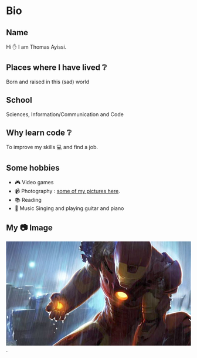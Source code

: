# Bio

## Name

Hi :raised_hand: I am Thomas Ayissi.

## Places where I have lived :grey_question:

Born and raised in this (sad) world

## School

Sciences, Information/Communication and Code

## Why learn code :grey_question:

To improve my skills :computer: and find a job.

## Some hobbies

- :video_game: Video games
- :video_camera: Photography :
  [some of my pictures here](https://galerie-b.thomasayissi.tech/).
- :books: Reading
- :musical_note: Music Singing and playing guitar and piano



## My :camera: Image

![This is a picture of Thomas.](img/pic-thomas.jpeg "This is a sample image of Thomas.").
